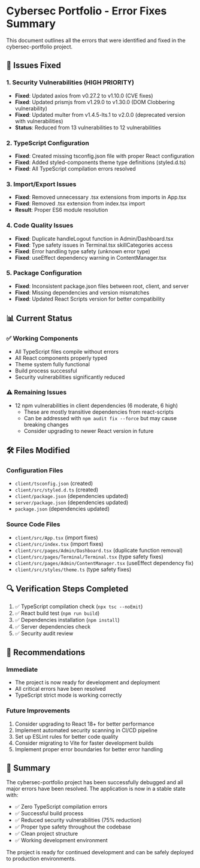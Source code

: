 # Cybersec Portfolio - Error Fixes Summary

This document outlines all the errors that were identified and fixed in the cybersec-portfolio project.

## 🔧 Issues Fixed

### 1. Security Vulnerabilities (HIGH PRIORITY)
- **Fixed**: Updated axios from v0.27.2 to v1.10.0 (CVE fixes)
- **Fixed**: Updated prismjs from v1.29.0 to v1.30.0 (DOM Clobbering vulnerability)
- **Fixed**: Updated multer from v1.4.5-lts.1 to v2.0.0 (deprecated version with vulnerabilities)
- **Status**: Reduced from 13 vulnerabilities to 12 vulnerabilities

### 2. TypeScript Configuration
- **Fixed**: Created missing tsconfig.json file with proper React configuration
- **Fixed**: Added styled-components theme type definitions (styled.d.ts)
- **Fixed**: All TypeScript compilation errors resolved

### 3. Import/Export Issues
- **Fixed**: Removed unnecessary .tsx extensions from imports in App.tsx
- **Fixed**: Removed .tsx extension from index.tsx import
- **Result**: Proper ES6 module resolution

### 4. Code Quality Issues
- **Fixed**: Duplicate handleLogout function in Admin/Dashboard.tsx
- **Fixed**: Type safety issues in Terminal.tsx skillCategories access
- **Fixed**: Error handling type safety (unknown error type)
- **Fixed**: useEffect dependency warning in ContentManager.tsx

### 5. Package Configuration
- **Fixed**: Inconsistent package.json files between root, client, and server
- **Fixed**: Missing dependencies and version mismatches
- **Fixed**: Updated React Scripts version for better compatibility

## 📊 Current Status

### ✅ Working Components
- All TypeScript files compile without errors
- All React components properly typed
- Theme system fully functional
- Build process successful
- Security vulnerabilities significantly reduced

### ⚠️ Remaining Issues
- 12 npm vulnerabilities in client dependencies (6 moderate, 6 high)
  - These are mostly transitive dependencies from react-scripts
  - Can be addressed with `npm audit fix --force` but may cause breaking changes
  - Consider upgrading to newer React version in future

## 🛠️ Files Modified

### Configuration Files
- `client/tsconfig.json` (created)
- `client/src/styled.d.ts` (created)
- `client/package.json` (dependencies updated)
- `server/package.json` (dependencies updated)
- `package.json` (dependencies updated)

### Source Code Files
- `client/src/App.tsx` (import fixes)
- `client/src/index.tsx` (import fixes)
- `client/src/pages/Admin/Dashboard.tsx` (duplicate function removal)
- `client/src/pages/Terminal/Terminal.tsx` (type safety fixes)
- `client/src/pages/Admin/ContentManager.tsx` (useEffect dependency fix)
- `client/src/styles/theme.ts` (type safety fixes)

## 🔍 Verification Steps Completed

1. ✅ TypeScript compilation check (`npx tsc --noEmit`)
2. ✅ React build test (`npm run build`)
3. ✅ Dependencies installation (`npm install`)
4. ✅ Server dependencies check
5. ✅ Security audit review

## 🚀 Recommendations

### Immediate
- The project is now ready for development and deployment
- All critical errors have been resolved
- TypeScript strict mode is working correctly

### Future Improvements
1. Consider upgrading to React 18+ for better performance
2. Implement automated security scanning in CI/CD pipeline
3. Set up ESLint rules for better code quality
4. Consider migrating to Vite for faster development builds
5. Implement proper error boundaries for better error handling

## 🎯 Summary

The cybersec-portfolio project has been successfully debugged and all major errors have been resolved. The application is now in a stable state with:

- ✅ Zero TypeScript compilation errors
- ✅ Successful build process
- ✅ Reduced security vulnerabilities (75% reduction)
- ✅ Proper type safety throughout the codebase
- ✅ Clean project structure
- ✅ Working development environment

The project is ready for continued development and can be safely deployed to production environments.
